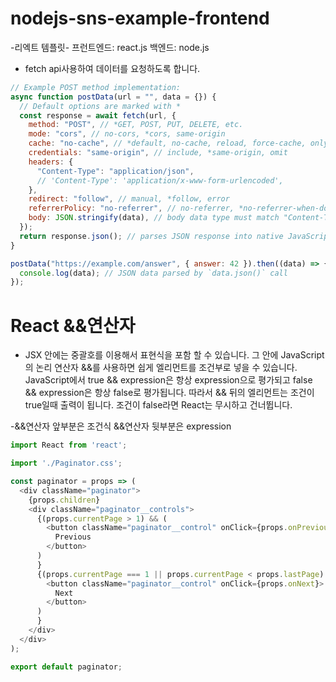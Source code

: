 # nodejs-sns-example-frontend
-리엑트 템플릿-
프런트엔드: react.js
백엔드: node.js

- fetch api사용하여 데이터를 요청하도록 합니다.
```javascript
// Example POST method implementation:
async function postData(url = "", data = {}) {
  // Default options are marked with *
  const response = await fetch(url, {
    method: "POST", // *GET, POST, PUT, DELETE, etc.
    mode: "cors", // no-cors, *cors, same-origin
    cache: "no-cache", // *default, no-cache, reload, force-cache, only-if-cached
    credentials: "same-origin", // include, *same-origin, omit
    headers: {
      "Content-Type": "application/json",
      // 'Content-Type': 'application/x-www-form-urlencoded',
    },
    redirect: "follow", // manual, *follow, error
    referrerPolicy: "no-referrer", // no-referrer, *no-referrer-when-downgrade, origin, origin-when-cross-origin, same-origin, strict-origin, strict-origin-when-cross-origin, unsafe-url
    body: JSON.stringify(data), // body data type must match "Content-Type" header
  });
  return response.json(); // parses JSON response into native JavaScript objects
}

postData("https://example.com/answer", { answer: 42 }).then((data) => {
  console.log(data); // JSON data parsed by `data.json()` call
});
```

# React &&연산자
- JSX 안에는 중괄호를 이용해서 표현식을 포함 할 수 있습니다. 그 안에 JavaScript의 논리 연산자 &&를 사용하면 쉽게 엘리먼트를 조건부로 넣을 수 있습니다.
JavaScript에서 true && expression은 항상 expression으로 평가되고 false && expression은 항상 false로 평가됩니다.
따라서 && 뒤의 엘리먼트는 조건이 true일때 출력이 됩니다. 조건이 false라면 React는 무시하고 건너뜁니다.

-&&연산자 앞부분은 조건식 &&연산자 뒷부분은 expression
```javascript
import React from 'react';

import './Paginator.css';

const paginator = props => (
  <div className="paginator">
    {props.children}
    <div className="paginator__controls">
      {(props.currentPage > 1) && (
        <button className="paginator__control" onClick={props.onPrevious}>
          Previous
        </button>
      )
      }
      {(props.currentPage === 1 || props.currentPage < props.lastPage) && (
        <button className="paginator__control" onClick={props.onNext}>
          Next
        </button>
      )
      }
    </div>
  </div>
);

export default paginator;
```
